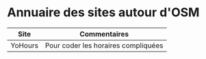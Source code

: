 # Annuaire des sites autour d'OSM

Site|Commentaires
---|---
YoHours|Pour coder les horaires compliquées
